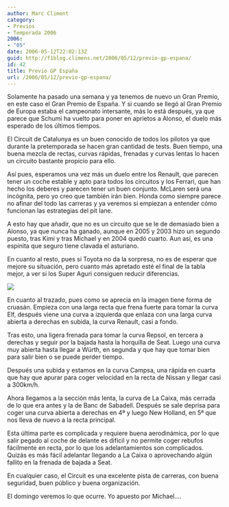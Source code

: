 ```yaml
---
author: Marc Climent
category:
- Previos
- Temporada 2006
2006:
- "05"
date: 2006-05-12T22:02:13Z
guid: http://f1blog.climens.net/2006/05/12/previo-gp-espana/
id: 42
title: Previo GP España
url: /2006/05/12/previo-gp-espana/
---
```


Solamente ha pasado una semana y ya tenemos de nuevo un Gran Premio, en este caso el Gran Premio de España. Y si cuando se llegó al Gran Premio de Europa estaba el campeonato intersante, más lo está después, ya que parece que Schumi ha vuelto para poner en aprietos a Alonso, el duelo más esperado de los últimos tiempos.

El Circuit de Catalunya es un buen conocido de todos los pilotos ya que durante la pretemporada se hacen gran cantidad de tests. Buen tiempo, una buena mezcla de rectas, curvas rápidas, frenadas y curvas lentas lo hacen un circuito bastante propicio para ello.

Así pues, esperamos una vez más un duelo entre los Renault, que parecen tener un coche estable y apto para todos los circuitos y los Ferrari, que han hecho los deberes y parecen tener un buen conjunto. McLaren será una incógnita, pero yo creo que también irán bien. Honda como siempre parece no afinar del todo las carreras y ya veremos si empiezan a entender cómo funcionan las estrategias del pit lane.

A esto hay que añadir, que no es un circuito que se le de demasiado bien a Alonso, ya que nunca ha ganado, aunque en 2005 y 2003 hizo un segundo puesto, tras Kimi y tras Michael y en 2004 quedó cuarto. Aun así, es una espinita que seguro tiene clavada el asturiano.

En cuanto al resto, pues si Toyota no da la sorpresa, no es de esperar que mejore su situación, pero cuanto más apretado esté el final de la tabla mejor, a ver si los Super Aguri consiguen reducir diferencias.

<img src="//upload.wikimedia.org/wikipedia/commons/thumb/2/28/GrandPrix_Circuit_Spain_2006.svg/230px-GrandPrix_Circuit_Spain_2006.svg.png" />

En cuanto al trazado, pues como se aprecia en la imagen tiene forma de cruasán. Empieza con una larga recta que frena fuerte para tomar la curva Elf, después viene una curva a izquierda que enlaza con una larga curva abierta a derechas en subida, la curva Renault, casi a fondo.

Tras esto, una ligera frenada para tomar la curva Repsol, en tercera a derechas y seguir por la bajada hasta la horquilla de Seat. Luego una curva muy abierta hasta llegar a Würth, en segunda y que hay que tomar bien para salir bien o se puede perder tiempo.

Después una subida y estamos en la curva Campsa, una rápida en cuarta que hay que apurar para coger velocidad en la recta de Nissan y llegar casi a 300km/h.

Ahora llegamos a la sección más lenta, la curva de La Caixa, más cerrada de lo que era antes y la de Banc de Sabadell. Después se sale deprisa para coger una curva abierta a derechas en 4ª y luego New Holland, en 5ª que nos lleva de nuevo a la recta principal.

Esta última parte es complicada y requiere buena aerodinámica, por lo que salir pegado al coche de delante es difícil y no permite coger rebufos fácilmente en recta, por lo que los adelantamientos son complicados. Quizás es más fácil adelantar llegando a La Caixa o aprovechando algún fallito en la frenada de bajada a Seat.

En cualquier caso, el Circuit es una excelente pista de carreras, con buena seguridad, buen público y buena organización.

El domingo veremos lo que ocurre. Yo apuesto por Michael&#8230;.